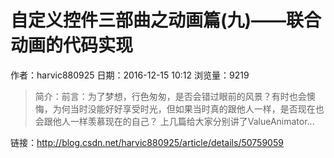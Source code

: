 # 自定义控件三部曲之动画篇(九)——联合动画的代码实现
作者：harvic880925
日期：2016-12-15 10:12
浏览量：9219
> 简介：前言：为了梦想，行色匆匆，是否会错过眼前的风景？有时也会懊悔，为何当时没能好好享受时光，但如果当时真的跟他人一样，是否现在也会跟他人一样羡慕现在的自己？
上几篇给大家分别讲了ValueAnimator...

 链接：http://blog.csdn.net/harvic880925/article/details/50759059
